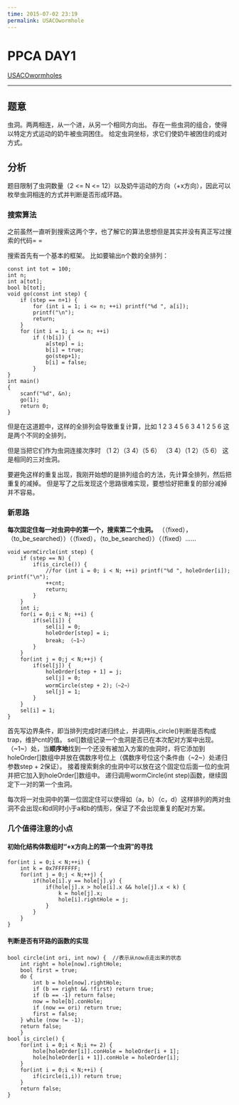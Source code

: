 ```yaml
---
time: 2015-07-02 23:19
permalink: USACOwormhole
---
```

<!--excerpt-->

# PPCA DAY1 #
[USACOwormholes][1]


  [1]: http://train.usaco.org/usacoprob2?a=HVa8QLfTtGo&S=wormhole


----------


## 题意 ##
虫洞。两两相连，从一个进，从另一个相同方向出。
存在一些虫洞的组合，使得以特定方式运动的奶牛被虫洞困住。
给定虫洞坐标，求它们使奶牛被困住的成对方式。


## 分析 ##
题目限制了虫洞数量（2 <= N <= 12）以及奶牛运动的方向（+x方向），因此可以枚举虫洞相连的方式并判断是否形成环路。

### 搜索算法 ###
之前虽然一直听到搜索这两个字，也了解它的算法思想但是其实并没有真正写过搜索的代码= =

搜索首先有一个基本的框架。
比如要输出n个数的全排列：

    const int tot = 100;
    int n;
    int a[tot];
    bool b[tot];
    void go(const int step) {
        if (step == n+1) {
            for (int i = 1; i <= n; ++i) printf("%d ", a[i]);
            printf("\n");
            return;
        }
        for (int i = 1; i <= n; ++i)
            if (!b[i]) {
                a[step] = i;
                b[i] = true;
                go(step+1);
                b[i] = false;
            }
    }
    int main()
    {
        scanf("%d", &n);
        go(1);
        return 0;
    }

但是在这道题中，这样的全排列会导致重复计算，比如
1 2 3 4 5 6
3 4 1 2 5 6
这是两个不同的全排列，

但是当把它们作为虫洞连接次序时
（1 2）（3 4）（5 6）
（3 4）（1 2）（5 6）
这是相同的三对虫洞。

要避免这样的重复出现，我刚开始想的是排列组合的方法，先计算全排列，然后把重复的减掉。
但是写了之后发现这个思路很难实现，要想恰好把重复的部分减掉并不容易。

### 新思路 ###
**每次固定住每一对虫洞中的第一个，搜索第二个虫洞。**
（（fixed），（to_be_searched））（（fixed），（to_be_searched））（（fixed）……

    void wormCircle(int step) {
	    if (step == N) {	
            if(is_circle()) {
	    		//for (int i = 0; i < N; ++i) printf("%d ", holeOrder[i]); printf("\n");
                ++cnt;
                return;
            }
        }
        int i;
        for(i = 0;i < N; ++i) {
            if(sel[i]) {
                sel[i] = 0;
                holeOrder[step] = i;
                break; （~1~）
            }
        }
        for(int j = 0;j < N;++j) {
            if(sel[j]) {
                holeOrder[step + 1] = j;
                sel[j] = 0;
                wormCircle(step + 2);（~2~）
                sel[j] = 1;
            }
        }
        sel[i] = 1;
    }

首先写边界条件，即当排列完成时递归终止，并调用is_circle()判断是否构成trap，维护cnt的值。
sel[]数组记录一个虫洞是否已在本次配对方案中出现。
（~1~）处，当**顺序地**找到一个还没有被加入方案的虫洞时，将它添加到holeOrder[]数组中并放在偶数序号位上（偶数序号位这个条件由（~2~）处递归参数step + 2保证）。
接着搜索剩余的虫洞中可以放在这个固定位后面一位的虫洞并把它加入到holeOrder[]数组中。
递归调用wormCircle(int step)函数，继续固定下一对的第一个虫洞。

每次将一对虫洞中的第一位固定住可以使得如（a，b）（c，d）这样排列的两对虫洞不会出现c和d同时小于a和b的情形，保证了不会出现重复的配对方案。


### 几个值得注意的小点 ###
#### 初始化结构体数组时“+x方向上的第一个虫洞”的寻找 ####

    for(int i = 0;i < N;++i) {
		int k = 0x7FFFFFFF;
        for(int j = 0;j < N;++j) {
            if(hole[i].y == hole[j].y) {
                if(hole[j].x > hole[i].x && hole[j].x < k) {
					k = hole[j].x;
                    hole[i].rightHole = j;
                }
            }
        }
    }

#### 判断是否有环路的函数的实现 ####

    bool circle(int ori, int now) {  //表示从now点走出来的状态
	    int right = hole[now].rightHole;
	    bool first = true;
	    do { 
		    int b = hole[now].rightHole;
		    if (b == right && !first) return true;
		    if (b == -1) return false;
		    now = hole[b].conHole;
		    if (now == ori) return true;
		    first = false;
	    } while (now != -1);
	    return false;
        }
    bool is_circle() {
        for(int i = 0;i < N;i += 2) {
            hole[holeOrder[i]].conHole = holeOrder[i + 1];
            hole[holeOrder[i + 1]].conHole = holeOrder[i];
        }
        for(int i = 0;i < N;++i) {
            if(circle(i,i)) return true;
        }
        return false;
    }


